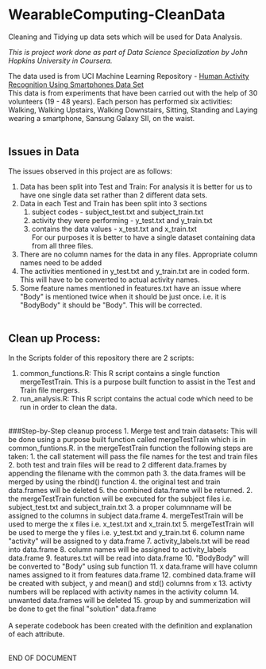 # WearableComputing-CleanData
Cleaning and Tidying up data sets which will be used for Data Analysis.

<i>This is project work done as part of Data Science Specialization by John Hopkins University in Coursera.</i>

The data used is from UCI Machine Learning Repository - <a href="http://archive.ics.uci.edu/ml/datasets/Human+Activity+Recognition+Using+Smartphones">Human Activity Recognition Using Smartphones Data Set</a><br>
This data is from experiments that have been carried out with the help of 30 volunteers (19 - 48 years). Each person has 
performed six activities: Walking, Walking Upstairs, Walking Downstairs, Sitting, Standing and Laying wearing a smartphone,
Sansung Galaxy SII, on the waist.
<BR><BR>
## Issues in Data
The issues observed in this project are as follows:<br>
1. Data has been split into Test and Train: For analysis it is better for us to have one single data set rather than 2 different data sets.
2. Data in each Test and Train has been split into 3 sections
    1. subject codes - subject_test.txt and subject_train.txt
    2. activity they were performing - y_test.txt and y_train.txt 
    3. contains the data values - x_test.txt and x_train.txt<BR>
  For our purposes it is better to have a single dataset containing data from all three files.
3. There are no column names for the data in any files. Appropriate column names need to be added
4. The activities mentioned in y_test.txt and y_train.txt are in coded form. This will have to be converted to actual activity names.
5. Some feature names mentioned in features.txt have an issue where "Body" is mentioned twice when it should be just once. i.e. it is "BodyBody" it should be "Body". This will be corrected.
<BR><BR>
## Clean up Process:
In the Scripts folder of this repository there are 2 scripts:
1. common_functions.R: This R script contains a single function mergeTestTrain. This is a purpose built function to assist in the Test and Train file mergers.
2. run_analysis.R: This R script contains the actual code which need to be run in order to clean the data.
<BR>
###Step-by-Step cleanup process
1. Merge test and  train datasets: This will be done using a purpose built function called mergeTestTrain which is in common_funtions.R.
    in the mergeTestTrain function the following steps are taken:
    1. the call statement will pass the file names for the test and train files
    2. both test and train files will be read to 2 different data.frames by appending the filename with the common path
    3. the data.frames will be merged by using the rbind() function
    4. the original test and train data.frames will be deleted
    5. the combined data.frame will be returned.
2. the mergeTestTrain function will be executed for the subject files i.e. subject_test.txt and subject_train.txt
3. a proper columnname will be assigned to the columns in subject data.frame
4. mergeTestTrain will be used to merge the x files i.e. x_test.txt and x_train.txt
5. mergeTestTrain will be used to merge the y files i.e. y_test.txt and y_train.txt
6. column name "activity" will be assigned to y data.frame
7. activity_labels.txt will be read into data.frame
8. column names will be assigned to activity_labels data.frame
9. features.txt will be read into data.frame
10. "BodyBody" will be converted to "Body" using sub function
11. x data.frame will have column names assigned to it from features data.frame
12. combined data.frame will be created with subject, y and mean() and std() columns from x
13. activty numbers will be replaced with activity names in the activity column
14. unwanted data.frames will be deleted
15. group by and summerization will be done to get the final "solution" data.frame
   <BR><BR>
A seperate codebook has been created with the definition and explanation of each attribute.
<BR><BR>
    
END OF DOCUMENT
    
    
    

